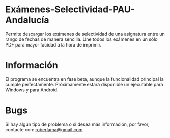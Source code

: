 # Exámenes-Selectividad-PAU-Andalucía
Permite descargar los exámenes de selectividad de una asignatura entre un rango de fechas de manera sencilla. Une todos los exámenes en un sólo PDF para mayor facidad a la hora de imprimir.

# Información
El programa se encuentra en fase beta, aunque la funcionalidad principal la cumple perfectamente. 
Próximamente estará disponible un ejecutable para Windows y para Android.

# Bugs
Si hay algún tipo de problema o si desea más información, por favor, contacte con:
    roberlama@gmail.com
